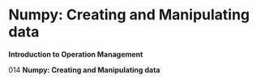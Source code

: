 # Numpy: Creating and Manipulating data

**Introduction to Operation Management**

014 **Numpy: Creating and Manipulating data**
